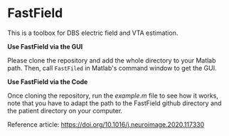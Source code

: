 # FastField

This is a toolbox for DBS electric field and VTA estimation.

**Use FastField via the GUI**

Please clone the repository and add the whole directory to your Matlab path. 
Then, call `FastFiled` in Matlab's command window to get the GUI.

**Use FastField via the Code**

Once cloning the repository, run the *example.m* file to see how it works, note that you have to adapt the path to the FastField github directory and the patient directory on your computer. 


Reference article: https://doi.org/10.1016/j.neuroimage.2020.117330
